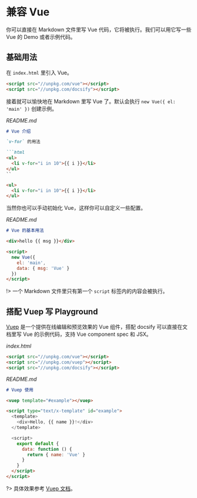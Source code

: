 # 兼容 Vue

你可以直接在 Markdown 文件里写 Vue 代码，它将被执行。我们可以用它写一些 Vue 的 Demo 或者示例代码。


## 基础用法

在 `index.html` 里引入 Vue。

```html
<script src="//unpkg.com/vue"></script>
<script src="//unpkg.com/docsify"></script>
```

接着就可以愉快地在 Markdown 里写 Vue 了。默认会执行 `new Vue({ el: 'main' })` 创建示例。

*README.md*

```markdown
# Vue 介绍

`v-for` 的用法

```html
<ul>
  <li v-for="i in 10">{{ i }}</li>
</ul>
``

<ul>
  <li v-for="i in 10">{{ i }}</li>
</ul>
```

当然你也可以手动初始化 Vue，这样你可以自定义一些配置。

*README.md*

```markdown
# Vue 的基本用法

<div>hello {{ msg }}</div>

<script>
  new Vue({
    el: 'main',
    data: { msg: 'Vue' }
  })
</script>
```

!> 一个 Markdown 文件里只有第一个 `script` 标签内的内容会被执行。

## 搭配 Vuep 写 Playground

[Vuep](https://github.com/QingWei-Li/vuep) 是一个提供在线编辑和预览效果的 Vue 组件，搭配 docsify 可以直接在文档里写 Vue 的示例代码，支持 Vue component spec 和 JSX。

*index.html*

```html
<script src="//unpkg.com/vue"></script>
<script src="//unpkg.com/vuep"></script>
<script src="//unpkg.com/docsify"></script>
```

*README.md*
```markdown
# Vuep 使用

<vuep template="#example"></vuep>

<script type="text/x-template" id="example">
  <template>
    <div>Hello, {{ name }}!</div>
  </template>

  <script>
    export default {
      data: function () {
        return { name: 'Vue' }
      }
    }
  </script>
</script>
```

?> 具体效果参考 [Vuep 文档](https://qingwei-li.github.io/vuep/)。
